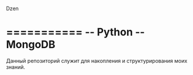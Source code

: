Dzen

===========
-- Python
-- MongoDB
===========

Данный репозиторий служит для накопления и структурирования моих
знаний.